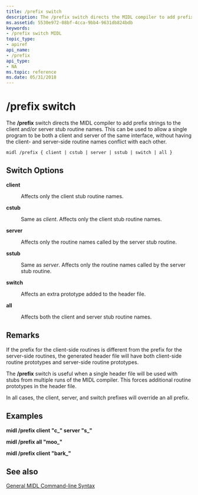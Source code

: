 ```yaml
---
title: /prefix switch
description: The /prefix switch directs the MIDL compiler to add prefix strings to the client and/or server stub routine names.
ms.assetid: 5530e972-08bf-4cca-9bb4-9631db824bdb
keywords:
- /prefix switch MIDL
topic_type:
- apiref
api_name:
- /prefix
api_type:
- NA
ms.topic: reference
ms.date: 05/31/2018
---
```


# /prefix switch

The **/prefix** switch directs the MIDL compiler to add prefix strings to the client and/or server stub routine names. This can be used to allow a single program to be both a client and server of the same interface, without having the client- and server-side routine names conflict with each other.

``` syntax
midl /prefix { client | cstub | server | sstub | switch | all }
```

## Switch Options

<dl> <dt>

 
</dt> <dd>

<dt>

<span id="client"></span><span id="CLIENT"></span>

<span id="client"></span><span id="CLIENT"></span>****client****


</dt> <dd>

Affects only the client stub routine names.

</dd> <dt>

<span id="cstub"></span><span id="CSTUB"></span>

<span id="cstub"></span><span id="CSTUB"></span>****cstub****


</dt> <dd>

Same as *client*. Affects only the client stub routine names.

</dd> <dt>

<span id="server"></span><span id="SERVER"></span>

<span id="server"></span><span id="SERVER"></span>****server****


</dt> <dd>

Affects only the routine names called by the server stub routine.

</dd> <dt>

<span id="sstub"></span><span id="SSTUB"></span>

<span id="sstub"></span><span id="SSTUB"></span>****sstub****


</dt> <dd>

Same as *server*. Affects only the routine names called by the server stub routine.

</dd> <dt>

<span id="switch"></span><span id="SWITCH"></span>

<span id="switch"></span><span id="SWITCH"></span>****switch****


</dt> <dd>

Affects an extra prototype added to the header file.

</dd> <dt>

<span id="all"></span><span id="ALL"></span>

<span id="all"></span><span id="ALL"></span>****all****


</dt> <dd>

Affects both the client and server stub routine names.

</dd> </dl> </dd> </dl>

## Remarks

If the prefix for the client-side routines is different from the prefix for the server-side routines, the generated header file will have both client-side routine prototypes and server-side routine prototypes.

The **/prefix** switch is useful when a single header file will be used with stubs from multiple runs of the MIDL compiler. This forces additional routine prototypes in the header file.

In all cases, the client, server, and switch prefixes will override an all prefix.

## Examples

**midl /prefix client "c\_" server "s\_"**

**midl /prefix all "moo\_"**

**midl /prefix client "bark\_"**

## See also

<dl> <dt>

[General MIDL Command-line Syntax](general-midl-command-line-syntax.md)
</dt> </dl>

 

 




